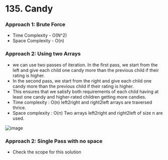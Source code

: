 # 135. Candy

### Approach 1: Brute Force
- Time Complexity - O(N^2)
- Space Complexity - O(n)

### Approach 2: Using two Arrays
- we can use two passes of iteration. In the first pass, we start from the left and give each child one candy more than the previous child if their rating is higher. 
- In the second pass, we start from the right and give each child one candy more than the previous child if their rating is higher. 
- This ensures that we satisfy both requirements of each child having at least one candy and higher-rated children getting more candies.
- Time complexity : O(n) left2right and right2left arrays are traversed thrice.
- Space complexity : O(n) Two arrays left2right and right2left of size n are used.

![image](https://github.com/Nikhilpra17/Leetcode-/assets/97670140/5757005a-b55d-4523-aaf0-cf255e84ba33)


### Approach 2: Single Pass with no space 
- Check the scope for this solution
